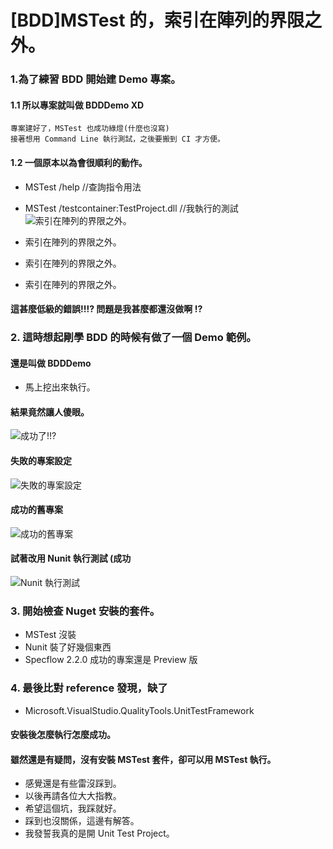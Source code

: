 [BDD]MSTest 的，索引在陣列的界限之外。
===

### 1.為了練習 BDD 開始建 Demo 專案。
#### 1.1 所以專案就叫做 BDDDemo XD
    專案建好了，MSTest 也成功綠燈(什麼也沒寫)
    接著想用 Command Line 執行測試，之後要搬到 CI 才方便。
    
#### 1.2 一個原本以為會很順利的動作。
- MSTest /help //查詢指令用法
- MSTest /testcontainer:TestProject.dll //我執行的測試
![索引在陣列的界限之外。](https://i.imgur.com/Juew6Q4.jpg)

- 索引在陣列的界限之外。
- 索引在陣列的界限之外。
- 索引在陣列的界限之外。

#### 這甚麼低級的錯誤!!!? 問題是我甚麼都還沒做啊 !?


### 2. 這時想起剛學 BDD 的時候有做了一個 Demo 範例。
#### 還是叫做 BDDDemo
- 馬上挖出來執行。

#### 結果竟然讓人傻眼。
![成功了!!?](https://i.imgur.com/H0YEehR.jpg)

#### 失敗的專案設定
![失敗的專案設定](https://i.imgur.com/RaXUH2W.png)

#### 成功的舊專案
![成功的舊專案](https://i.imgur.com/wBc2qT0.png)

#### 試著改用 Nunit 執行測試 (成功
![Nunit 執行測試](https://i.imgur.com/UgGNKLV.png)



### 3. 開始檢查 Nuget 安裝的套件。
- MSTest 沒裝
- Nunit 裝了好幾個東西
- Specflow 2.2.0 成功的專案還是 Preview 版

### 4. 最後比對 reference 發現，缺了
- Microsoft.VisualStudio.QualityTools.UnitTestFramework

#### 安裝後怎麼執行怎麼成功。

#### 雖然還是有疑問，沒有安裝 MSTest 套件，卻可以用 MSTest 執行。
- 感覺還是有些雷沒踩到。
- 以後再請各位大大指教。
- 希望這個坑，我踩就好。
- 踩到也沒關係，這邊有解答。
- 我發誓我真的是開 Unit Test Project。

